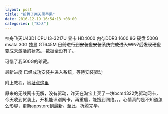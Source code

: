 ```yaml
---
layout: post
title: "折腾了两天黑苹果"
date: 2016-12-19 16:54:13 +08:00
categories: ["默认"]
---
```


<p>神舟飞天U43D1
CPU I3-3217U
显卡 HD4000
内存DDR3 1600 8G
硬盘 500G
msata 30G
独显 GT645M
<del datetime="2016-12-20T00:50:01+00:00">目前进行到安装盘安装系统完成进入WIN7后发现硬盘变成未激活的状态。
数据全没有了。</del></p>
<p>可惜了我500G的珍藏。</p>
<p>最新进度 已经成功安装并进入系统，等待安装驱动</p>
<p>附上教程，<a href="http://www.imsun.pw/os-x-mountain-lazy-man-version-of-the-most-detailed-installation-tutorial.html" target="_blank" rel="noopener">地址点这里</a></p>
<p>原来的无线网卡无解，没有驱动，昨天在淘宝上买了一块bcm4322免驱动网卡，今天收到货装上，开机能识别网卡，再重启，能搜到网络。。。心情真的是不知道怎么形容，更新appstore到最新。至此，折腾完毕。</p>